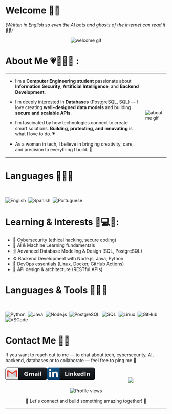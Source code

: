 # Welcome 🎀✨  
*(Written in English so even the AI bots and ghosts of the internet can read it 👻🤖)*  

<p align="center">
  <img src="https://media.tenor.com/IMsj423EkugAAAAj/shy-blushing.gif" alt="welcome gif" width="300"/>
</p>

# About Me 💗👩‍💻🌷 :

<table>
  <tr>
    <td>
      
- I’m a **Computer Engineering student** passionate about **Information Security**, **Artificial Intelligence**, and **Backend Development**.  
- I’m deeply interested in **Databases** (PostgreSQL, SQL) — I love creating **well-designed data models** and building **secure and scalable APIs**.  
- I’m fascinated by how technologies connect to create smart solutions. **Building, protecting, and innovating** is what I love to do. 💗  
- As a woman in tech, I believe in bringing creativity, care, and precision to everything I build. 🎀
      
    </td>
    <td>
      <img src="https://media.tenor.com/nZdx6pe0yS0AAAAi/hello-kitty-love-you.gif" alt="about me gif" width="300"/>
    </td>
  </tr>
</table>


# Languages 👩‍💻🎀  
</br>

<p align="center">

<img src="https://img.icons8.com/fluency/48/000000/usa-circular.png" title="English - Advanced" alt="English" width="60" height="60"/>&nbsp;
<img src="https://img.icons8.com/fluency/48/000000/spain-circular.png" title="Spanish - Basic" alt="Spanish" width="60" height="60"/>&nbsp;
<img src="https://img.icons8.com/fluency/48/000000/brazil-circular.png" title="Portuguese - Native" alt="Portuguese" width="60" height="60"/>&nbsp;

</p>

# Learning & Interests 🌷💻💗:

- 🔐 Cybersecurity (ethical hacking, secure coding)  
- 🤖 AI & Machine Learning fundamentals  
- 🗄️ Advanced Database Modeling & Design (SQL, PostgreSQL)  
- ⚙️ Backend Development with Node.js, Java, Python  
- 🐳 DevOps essentials (Linux, Docker, GitHub Actions)  
- 💫 API design & architecture (RESTful APIs)

# Languages & Tools 👩‍💻🎀  
</br>

<p align="center">

<img src="https://cdn.jsdelivr.net/gh/devicons/devicon/icons/python/python-original.svg" title="Python" alt="Python" width="60" height="60"/>&nbsp;
<img src="https://cdn.jsdelivr.net/gh/devicons/devicon/icons/java/java-original.svg" title="Java" alt="Java" width="60" height="60"/>&nbsp;
<img src="https://cdn.jsdelivr.net/gh/devicons/devicon/icons/nodejs/nodejs-original.svg" title="Node.js" alt="Node.js" width="60" height="60"/>&nbsp;
<img src="https://cdn.jsdelivr.net/gh/devicons/devicon/icons/postgresql/postgresql-original.svg" title="PostgreSQL" alt="PostgreSQL" width="60" height="60"/>&nbsp;
<img src="https://cdn.jsdelivr.net/gh/devicons/devicon/icons/sqlite/sqlite-original.svg" title="SQL" alt="SQL" width="60" height="60"/>&nbsp;
<img src="https://cdn.jsdelivr.net/gh/devicons/devicon/icons/linux/linux-original.svg" title="Linux" alt="Linux" width="60" height="60"/>&nbsp;
<img src="https://cdn.jsdelivr.net/gh/devicons/devicon/icons/github/github-original.svg" title="GitHub" alt="GitHub" width="60" height="60"/>&nbsp;
<img src="https://cdn.jsdelivr.net/gh/devicons/devicon/icons/vscode/vscode-original.svg" title="VSCode" alt="VSCode" width="60" height="60"/>&nbsp;

</p>

# Contact Me 📲💗  
If you want to reach out to me — to chat about tech, cybersecurity, AI, backend, databases or to collaborate — feel free to ping me 🎀.

<a href="mailto:eng.emmanuelepereira@gmail.com">
  <img align="left" alt="Gmail" width="130" height="38" src="https://raw.githubusercontent.com/eusoubabi/eusoubabi/main/assets2/gmail.png" />
</a>

<a href="https://www.linkedin.com/in/emmanuele-pereira" target="_blank">
  <img align="left" alt="LinkedIn" width="150" height="38" src="https://raw.githubusercontent.com/eusoubabi/eusoubabi/main/assets2/linkedin.png" />
</a>
</br>

<p align="center">  
  <a href="https://github.com/emmanuele-pereira/github-readme-stats"> 
<img src="https://github-readme-stats.vercel.app/api?username=emmanuele-pereira&show_icons=true&theme=dracula" />
  </a>
</p>

<p align="center">
  <img src="https://komarev.com/ghpvc/?username=emmanuele-pereira&color=ff69b4&style=flat-square" alt="Profile views"/>
</p>

<p align="center">
🌷 Let's connect and build something amazing together! 🎀
</p>

*************
